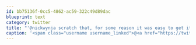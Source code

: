 ```yaml
---
id: bb75136f-0cc5-4862-ac59-322c49d89dac
blueprint: text
category: twitter
title: "'@nickwynja scratch that, for some reason it was easy to get it running this time. Now to make the upgrade to a paid plan."
caption: '<span class="username username_linked">@<a href="https://twitter.com/nickwynja" title="Nick Wynja">nickwynja</a></span> scratch that, for some reason it was easy to get it running this time. Now to make the upgrade to a paid plan.'
---
```

